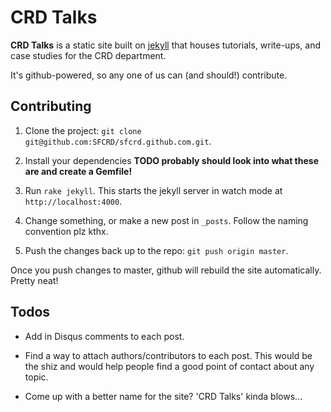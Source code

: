 CRD Talks
=========

**CRD Talks** is a static site built on [jekyll][jekyll] that houses tutorials, write-ups, and case studies for the CRD department.

It's github-powered, so any one of us can (and should!) contribute.

Contributing
------------

1. Clone the project: `git clone git@github.com:SFCRD/sfcrd.github.com.git`.

2. Install your dependencies **TODO probably should look into what these are and create a Gemfile!**

3. Run `rake jekyll`. This starts the jekyll server in watch mode at `http://localhost:4000`.

4. Change something, or make a new post in `_posts`. Follow the naming convention plz kthx.

5. Push the changes back up to the repo: `git push origin master`.

Once you push changes to master, github will rebuild the site automatically. Pretty neat!

Todos
-----

- Add in Disqus comments to each post.

- Find a way to attach authors/contributors to each post. This would be the shiz and would help people find a good point of contact about any topic.

- Come up with a better name for the site? 'CRD Talks' kinda blows...

[jekyll]: https://github.com/mojombo/jekyll
